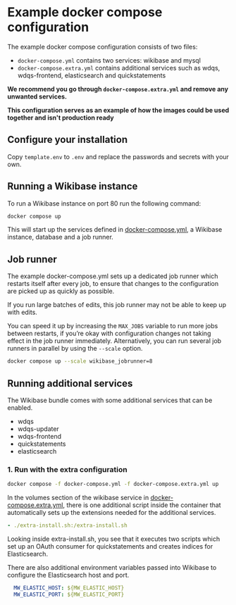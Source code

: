 # Example docker compose configuration

The example docker compose configuration consists of two files:

* `docker-compose.yml` contains two services: wikibase and mysql
* `docker-compose.extra.yml` contains additional services such as wdqs, wdqs-frontend, elasticsearch and quickstatements 

**We recommend you go through `docker-compose.extra.yml` and remove any unwanted services.**

**This configuration serves as an example of how the images could be used together and isn't production ready**

## Configure your installation

Copy `template.env` to `.env` and replace the passwords and secrets with your own.

## Running a Wikibase instance

To run a Wikibase instance on port 80 run the following command:

```sh
docker compose up
```

This will start up the services defined in [docker-compose.yml](docker-compose.yml), a Wikibase instance, database and a job runner.

## Job runner

The example docker-compose.yml sets up a dedicated job runner which restarts itself after every job, to ensure that changes to the configuration are picked up as quickly as possible.

If you run large batches of edits, this job runner may not be able to keep up with edits.

You can speed it up by increasing the `MAX_JOBS` variable to run more jobs between restarts, if you’re okay with configuration changes not taking effect in the job runner immediately.
Alternatively, you can run several job runners in parallel by using the `--scale` option.

```sh
docker compose up --scale wikibase_jobrunner=8
```

## Running additional services

The Wikibase bundle comes with some additional services that can be enabled.

- wdqs
- wdqs-updater
- wdqs-frontend
- quickstatements
- elasticsearch

### 1. Run with the extra configuration

```sh
docker compose -f docker-compose.yml -f docker-compose.extra.yml up
```

In the volumes section of the wikibase service in [docker-compose.extra.yml](docker-compose.extra.yml), there is one additional script inside the container that automatically sets up the extensions needed for the additional services.

```yml
- ./extra-install.sh:/extra-install.sh
```

Looking inside extra-install.sh, you see that it executes two scripts which set up an OAuth consumer for quickstatements and creates indices for Elasticsearch.


There are also additional environment variables passed into Wikibase to configure the Elasticsearch host and port.
```yml
  MW_ELASTIC_HOST: ${MW_ELASTIC_HOST}
  MW_ELASTIC_PORT: ${MW_ELASTIC_PORT}
```
